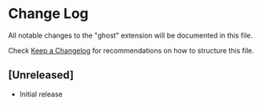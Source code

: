# Change Log

All notable changes to the "ghost" extension will be documented in this file.

Check [Keep a Changelog](http://keepachangelog.com/) for recommendations on how to structure this file.

## [Unreleased]

- Initial release